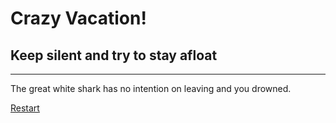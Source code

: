 # Crazy Vacation!
## Keep silent and try to stay afloat
---
The great white shark has no intention on leaving and you drowned.

[Restart](crazy-vacation-readme/README.md)